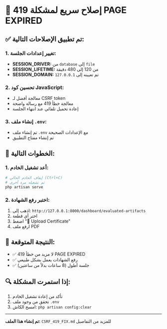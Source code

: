 # 🚀 إصلاح سريع لمشكلة 419 PAGE EXPIRED

## ✅ تم تطبيق الإصلاحات التالية:

### 1. تغيير إعدادات الجلسة:
- **SESSION_DRIVER:** من `database` إلى `file`
- **SESSION_LIFETIME:** من 120 إلى 480 دقيقة
- **SESSION_DOMAIN:** تم تعيينه إلى `127.0.0.1`

### 2. تحسين كود JavaScript:
- معالجة أفضل لـ CSRF token
- معالجة خطأ 419 مع رسالة واضحة
- إعادة تحميل تلقائي عند انتهاء الجلسة

### 3. إنشاء ملف `.env`:
- تم إنشاء ملف `.env` مع الإعدادات الصحيحة
- تم إنشاء مفتاح التطبيق

## 🔄 الخطوات التالية:

### 1. أعد تشغيل الخادم:
```bash
# إيقاف الخادم الحالي (Ctrl+C)
# ثم تشغيله مرة أخرى
php artisan serve
```

### 2. اختبر رفع الشهادة:
1. اذهب إلى: `http://127.0.0.1:8000/dashboard/evaluated-artifacts`
2. اختر أي قطعة
3. اضغط "📄 Upload Certificate"
4. ارفع ملف PDF

## 🎯 النتيجة المتوقعة:
- ✅ لا مزيد من خطأ 419 PAGE EXPIRED
- ✅ رفع الشهادات يعمل بشكل طبيعي
- ✅ جلسة أطول (8 ساعات بدلاً من ساعتين)

## 🔍 إذا استمرت المشكلة:
1. تأكد من إعادة تشغيل الخادم
2. تحقق من وجود ملف `.env`
3. امسح الكاش: `php artisan config:clear`

---
**تم إنشاء هذا الملف:** `CSRF_419_FIX.md` للمزيد من التفاصيل 